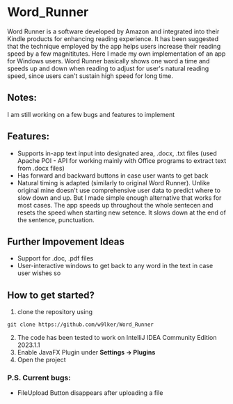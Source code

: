 # Word_Runner
Word Runner is a software developed by Amazon and integrated into their Kindle products for enhancing reading experience. It has been suggested that the technique employed by the app helps users increase their reading speed by a few magnititutes. Here I made my own implementation of an app for Windows users.
Word Runner basically shows one word a time and speeds up and down when reading to adjust for user's natural reading speed, since users can't sustain high speed for long time.
## Notes:
I am still working on a few bugs and features to implement

## Features:
* Supports in-app text input into designated area, .docx, .txt files (used Apache POI - API for working mainly with Office programs to extract text from .docx files)
* Has forward and backward buttons in case user wants to get back
* Natural timing is adapted (similarly to original Word Runner). Unlike original mine doesn't use comprehensive user data to predict where to slow down and up. But I made simple enough alternative that works for most cases. The app speeds up throughout the whole sentecen and resets the speed when starting new setence. It slows down at the end of the sentence, punctuation. 

## Further Impovement Ideas
* Support for .doc, .pdf files
* User-interactive windows to get back to any word in the text in case user wishes so

## How to get started?
1. clone the repository using
```
git clone https://github.com/w9lker/Word_Runner
```
2. The code has been tested to work on IntelliJ IDEA Community Edition 2023.1.1 
3. Enable JavaFX Plugin under **Settings -> Plugins**
4. Open the project
### P.S. Current bugs:
* FileUpload Button disappears after uploading a file

